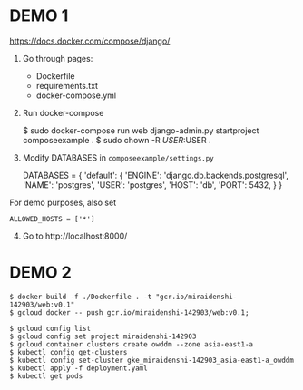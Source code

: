 # DEMO 1

https://docs.docker.com/compose/django/

1. Go through pages:
    - Dockerfile
    - requirements.txt
    - docker-compose.yml

2. Run docker-compose

    $ sudo docker-compose run web django-admin.py startproject composeexample .
    $ sudo chown -R $USER:$USER .

3. Modify DATABASES in `composeexample/settings.py`

    DATABASES = {
        'default': {
            'ENGINE': 'django.db.backends.postgresql',
            'NAME': 'postgres',
            'USER': 'postgres',
            'HOST': 'db',
            'PORT': 5432,
        }
    }

  For demo purposes, also set

    ALLOWED_HOSTS = ['*']

4. Go to http://localhost:8000/

# DEMO 2

```
$ docker build -f ./Dockerfile . -t "gcr.io/miraidenshi-142903/web:v0.1"
$ gcloud docker -- push gcr.io/miraidenshi-142903/web:v0.1;

$ gcloud config list
$ gcloud config set project miraidenshi-142903
$ gcloud container clusters create owddm --zone asia-east1-a
$ kubectl config get-clusters
$ kubectl config set-cluster gke_miraidenshi-142903_asia-east1-a_owddm
$ kubectl apply -f deployment.yaml
$ kubectl get pods
```
